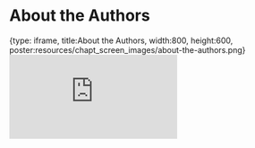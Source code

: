 # About the Authors
 
{type: iframe, title:About the Authors, width:800, height:600, poster:resources/chapt_screen_images/about-the-authors.png}
![](https://b7m.github.io/Statistical-Inference/no_toc/about-the-authors.html)
 

 
